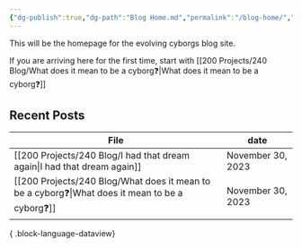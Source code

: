 ```yaml
---
{"dg-publish":true,"dg-path":"Blog Home.md","permalink":"/blog-home/","tags":["gardenEntry"]}
---
```


This will be the homepage for the evolving cyborgs blog site.

If you are arriving here for the first time, start with [[200 Projects/240 Blog/What does it mean to be a cyborg❓\|What does it mean to be a cyborg❓]]

## Recent Posts

| File                                                                                              | date              |
| ------------------------------------------------------------------------------------------------- | ----------------- |
| [[200 Projects/240 Blog/I had that dream again\|I had that dream again]]                       | November 30, 2023 |
| [[200 Projects/240 Blog/What does it mean to be a cyborg❓\|What does it mean to be a cyborg❓]] | November 30, 2023 |

{ .block-language-dataview}
